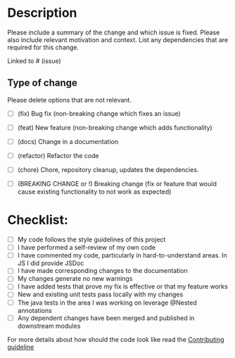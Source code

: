 # Description

Please include a summary of the change and which issue is fixed. Please also include relevant motivation and context. List any dependencies that are required for this change.

Linked to # (issue)

## Type of change

Please delete options that are not relevant.

- [ ] (fix) Bug fix (non-breaking change which fixes an issue)
- [ ] (feat) New feature (non-breaking change which adds functionality)
- [ ] (docs) Change in a documentation
- [ ] (refactor) Refactor the code 
- [ ] (chore) Chore, repository cleanup, updates the dependencies.
- [ ] (BREAKING CHANGE or !) Breaking change (fix or feature that would cause existing functionality to not work as expected)


# Checklist:

- [ ] My code follows the style guidelines of this project
- [ ] I have performed a self-review of my own code
- [ ] I have commented my code, particularly in hard-to-understand areas. In JS I did provide JSDoc
- [ ] I have made corresponding changes to the documentation
- [ ] My changes generate no new warnings
- [ ] I have added tests that prove my fix is effective or that my feature works
- [ ] New and existing unit tests pass locally with my changes
- [ ] The java tests in the area I was working on leverage @Nested annotations
- [ ] Any dependent changes have been merged and published in downstream modules

For more details about how should the code look like read the [Contributing guideline](https://github.com/zowe/zowe-chat/blob/main/CONTRIBUTING.md)